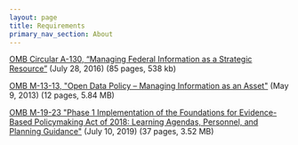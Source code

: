 ```yaml
---
layout: page
title: Requirements
primary_nav_section: About
---
```


[OMB Circular A-130, “Managing Federal Information as a Strategic Resource”](https://www.whitehouse.gov/sites/whitehouse.gov/files/omb/circulars/A130/a130revised.pdf) (July 28, 2016) (85 pages, 538 kb)

[OMB M-13-13, "Open Data Policy – Managing Information as an Asset"](https://www.whitehouse.gov/sites/whitehouse.gov/files/omb/memoranda/2013/m-13-13.pdf) (May 9, 2013) (12 pages, 5.84 MB)

[OMB M-19-23 "Phase 1 Implementation of the Foundations for Evidence-Based Policymaking Act of 2018: Learning Agendas, Personnel, and Planning Guidance"](https://www.whitehouse.gov/wp-content/uploads/2019/07/M-19-23.pdf) (July 10, 2019) (37 pages, 3.52 MB)
